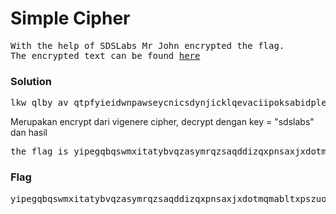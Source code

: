 <h1><b>Simple Cipher</h1></b>
<pre>
With the help of SDSLabs Mr John encrypted the flag.
The encrypted text can be found <a href="http://static.beast.sdslabs.co/static/CPHR/index.html">here</a>
</pre>
<h3><b>Solution</h3></b>
<pre>
lkw qlby av qtpfyieidwnpawseycnicsdynjicklqevaciipoksabidpletelbmlpskkupsrrl
</pre>
<p>Merupakan encrypt dari vigenere cipher, decrypt dengan key = "sdslabs" dan hasil</p>
<pre>
the flag is yipegqbqswmxitatybvqzasymrqzsaqddizqxpnsaxjxdotmqmabltxpszuoazot
</pre>
<h3><b>Flag</h3></b>
<pre>
yipegqbqswmxitatybvqzasymrqzsaqddizqxpnsaxjxdotmqmabltxpszuoazot
</pre>
